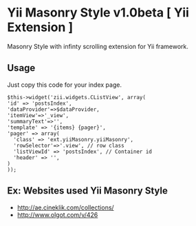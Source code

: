 Yii Masonry Style v1.0beta [ Yii Extension ]
==========

Masonry Style with infinty scrolling extension for Yii framework.


Usage
------

Just copy this code for your index page.

    $this->widget('zii.widgets.CListView', array(
    'id' => 'postsIndex',
    'dataProvider'=>$dataProvider,
    'itemView'=>'_view',
    'summaryText'=>'',
    'template' => '{items} {pager}',
    'pager' => array(
      'class' => 'ext.yiiMasonry.yiiMasonry', 
      'rowSelector'=>'.view', // row class
      'listViewId' => 'postsIndex', // Container id
      'header' => '',
    )
    ));
    
Ex: Websites used Yii Masonry Style
----
- http://ae.cineklik.com/collections/
- http://www.olgot.com/v/426
